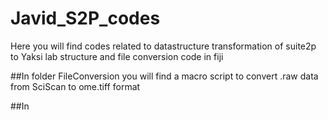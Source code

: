 # Javid_S2P_codes
Here you will find codes related to datastructure transformation of suite2p to Yaksi lab structure and file conversion code in fiji

##In folder FileConversion you will find a macro script to convert .raw data from SciScan to ome.tiff format

##In 
